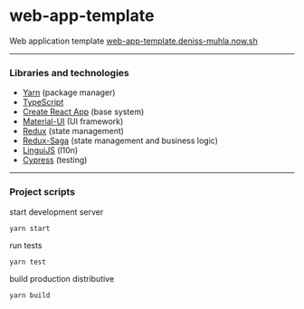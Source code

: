 # web-app-template

Web application template [web-app-template.deniss-muhla.now.sh](https://web-app-template.deniss-muhla.now.sh/)

---

### Libraries and technologies

-   [Yarn](https://yarnpkg.com/lang/en/) (package manager)
-   [TypeScript](http://www.typescriptlang.org/)
-   [Create React App](https://create-react-app.dev/) (base system)
-   [Material-UI](https://material-ui.com/) (UI framework)
-   [Redux](https://redux.js.org/) (state management)
-   [Redux-Saga](https://redux-saga.js.org/) (state management and business logic)
-   [LinguiJS](https://lingui.js.org/) (l10n)
-   [Cypress](https://www.cypress.io/) (testing)

---

### Project scripts

start development server

```console
yarn start
```

run tests

```console
yarn test
```

build production distributive

```console
yarn build
```
